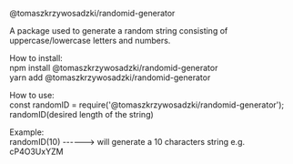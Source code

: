 @tomaszkrzywosadzki/randomid-generator

A package used to generate a random string consisting of uppercase/lowercase letters and numbers.

How to install:  
npm install @tomaszkrzywosadzki/randomid-generator  
yarn add @tomaszkrzywosadzki/randomid-generator  

How to use:  
const randomID = require('@tomaszkrzywosadzki/randomid-generator');  
randomID(desired length of the string)  

Example:  
randomID(10)  ------> will generate a 10 characters string e.g. cP4O3UxYZM
